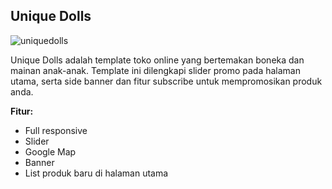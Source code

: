 Unique Dolls
------------

![uniquedolls](https://s3-ap-southeast-1.amazonaws.com/cdn2.jarvis-store.com/img/themes/uniquedolls/uniquedolls-preview.jpg)

Unique Dolls adalah template toko online yang bertemakan boneka dan mainan anak-anak. Template ini dilengkapi slider promo pada halaman utama, serta side banner dan fitur subscribe untuk mempromosikan produk anda.

**Fitur:**
 - Full responsive 
 - Slider 
 - Google Map 
 - Banner
 - List produk baru di halaman utama
